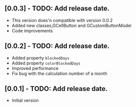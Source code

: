 ## [0.0.3] - TODO: Add release date.
* This version does'n compatible with version 0.0.2
* Added new classes,GCellButton and GCustomButtonModel
* Code improvements

## [0.0.2] - TODO: Add release date.

* Added property `blockedDays`
* Added property `colorBlockedDays`
* Improved performance
* Fix bug with the calculation number of a month

## [0.0.1] - TODO: Add release date.

* Initial version
